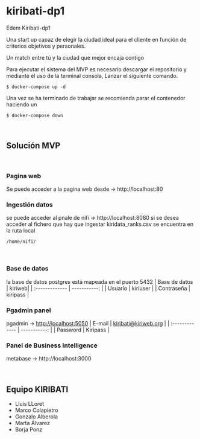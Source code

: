 # kiribati-dp1
Edem Kiribati-dp1

Una start up capaz de elegir la ciudad ideal para el cliente en función de criterios objetivos y personales. 

Un match entre tú y la ciudad que mejor encaja contigo 

Para ejecutar el sistema del MVP es necesario descargar el repositorio y mediante el uso de la terminal consola, Lanzar el siguiente comando.

    $ docker-compose up -d

Una vez se ha terminado de trabajar se recomienda parar el contenedor haciendo un 

    $ docker-compose down

<br>

## Solución MVP
<br>

### Pagina web

Se puede acceder a la pagina web desde -> http://localhost:80
<br>

### Ingestión datos
se puede acceder al pnale de nifi -> http://localhost:8080
si se desea acceder al fichero que hay que ingestar kiridata_ranks.csv se encuentra en la
ruta local

    /home/nifi/
    
<br>

### Base de datos 
la base de datos postgres está mapeada en el puerto 5432
| Base de datos |  kiriweb|
| :------------- | -----------: |
| Usuario      | kiriuser     |
|  Contraseña | kiripass    |
<br>

### Pgadmin panel
pgadmin -> <http://localhost:5050>
| E-mail      | kiribati@kiriweb.org    |
| :------------- | -----------: |
| Password | Kiripass |   

### Panel de Business Intelligence

metabase -> http://localhost:3000

<br>

## Equipo KIRIBATI 
* Lluis LLoret
* Marco Colapietro
* Gonzalo  Alberola
* Marta Álvarez
* Borja Ponz

